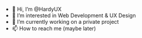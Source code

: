 - 👋 Hi, I’m @HardyUX
- 👀 I’m interested in Web Development & UX Design
- 🌱 I’m currently working on a private project
- 📫 How to reach me (maybe later)

<!---
HardyUX/HardyUX is a ✨ special ✨ repository because its `README.md` (this file) appears on your GitHub profile.
You can click the Preview link to take a look at your changes.
--->
